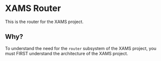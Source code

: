 # XAMS Router

This is the router for the XAMS project.

## Why?

To understand the need for the `router` subsystem of the XAMS project,
you must FIRST understand the architecture of the XAMS project.
